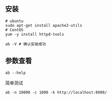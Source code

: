 ## 安装
```shell
# ubuntu
sudo apt-get install apache2-utils
# CentOS
yum -y install httpd-tools

ab -V # 确认安装成功
```
## 参数查看
```shell
ab --help
```

简单测试
```shell
ab -n 10000 -c 1000 -k http://localhost:8080/
```
